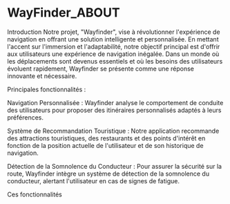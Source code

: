 # WayFinder_ABOUT
Introduction
Notre projet, "Wayfinder", vise à révolutionner l'expérience de navigation en offrant une solution intelligente et personnalisée. 
En mettant l'accent sur l'immersion et l'adaptabilité, notre objectif principal est d'offrir aux utilisateurs une expérience de navigation inégalée. 
Dans un monde où les déplacements sont devenus essentiels et où les besoins des utilisateurs évoluent rapidement, Wayfinder se présente comme une réponse innovante et nécessaire.

Principales fonctionnalités :

Navigation Personnalisée : Wayfinder analyse le comportement de conduite des utilisateurs pour proposer des itinéraires personnalisés adaptés à leurs préférences.

Système de Recommandation Touristique : Notre application recommande des attractions touristiques, des restaurants et des points d'intérêt en fonction de la position actuelle de l'utilisateur et de son historique de navigation.

Détection de la Somnolence du Conducteur : Pour assurer la sécurité sur la route, Wayfinder intègre un système de détection de la somnolence du conducteur, alertant l'utilisateur en cas de signes de fatigue.

Ces fonctionnalités
